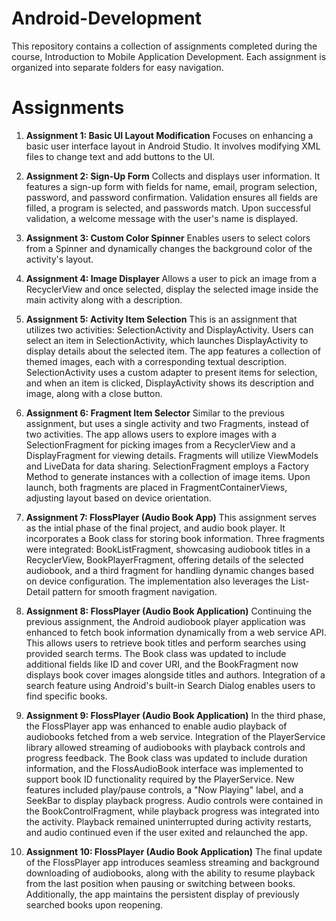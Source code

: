 # Android-Development
This repository contains a collection of assignments completed during the course, Introduction to Mobile Application Development. Each assignment is organized into separate folders for easy navigation.

# Assignments
1. **Assignment 1: Basic UI Layout Modification**
	Focuses on enhancing a basic user interface layout in Android Studio. It involves modifying XML files to change text and add buttons to the UI.

2. **Assignment 2: Sign-Up Form**
	Collects and displays user information. It features a sign-up form with fields for name, email, program selection, password, and password confirmation. Validation ensures all fields are filled, a program is selected, and passwords match. Upon successful validation, a welcome message with the user's name is displayed.

3. **Assignment 3: Custom Color Spinner**
	Enables users to select colors from a Spinner and dynamically changes the background color of the activity's layout. 

4. **Assignment 4: Image Displayer**
	Allows a user to pick an image from a RecyclerView and once selected, display the selected image inside the main activity along with a description.

5. **Assignment 5: Activity Item Selection**
	This is an assignment that utilizes two activities: SelectionActivity and DisplayActivity. Users can select an item in SelectionActivity, which launches DisplayActivity to display details about the selected item. The app features a collection of themed images, each with a corresponding textual description. SelectionActivity uses a custom adapter to present items for selection, and when an item is clicked, DisplayActivity shows its description and image, along with a close button.

6. **Assignment 6: Fragment Item Selector**
	Similar to the previous assignment, but uses a single activity and two Fragments, instead of two activities. The app allows users to explore images with a SelectionFragment for picking images from a RecyclerView and a DisplayFragment for viewing details. Fragments will utilize ViewModels and LiveData for data sharing. SelectionFragment employs a Factory Method to generate instances with a collection of image items. Upon launch, both fragments are placed in FragmentContainerViews, adjusting layout based on device orientation.

7. **Assignment 7: FlossPlayer (Audio Book App)**
	This assignment serves as the intial phase of the final project, and audio book player. It incorporates a Book class for storing book information. Three fragments were integrated: BookListFragment, showcasing audiobook titles in a RecyclerView, BookPlayerFragment, offering details of the selected audiobook, and a third fragment for handling dynamic changes based on device configuration. The implementation also leverages the List-Detail pattern for smooth fragment navigation.

8. **Assignment 8: FlossPlayer (Audio Book Application)**
	Continuing the previous assignment, the Android audiobook player application was enhanced to fetch book information dynamically from a web service API. This allows users to retrieve book titles and perform searches using provided search terms. The Book class was updated to include additional fields like ID and cover URI, and the BookFragment now displays book cover images alongside titles and authors. Integration of a search feature using Android's built-in Search Dialog enables users to find specific books.

9. **Assignment 9: FlossPlayer (Audio Book Application)**
	In the third phase, the FlossPlayer app was enhanced to enable audio playback of audiobooks fetched from a web service. Integration of the PlayerService library allowed streaming of audiobooks with playback controls and progress feedback. The Book class was updated to include duration information, and the FlossAudioBook interface was implemented to support book ID functionality required by the PlayerService. New features included play/pause controls, a "Now Playing" label, and a SeekBar to display playback progress. Audio controls were contained in the BookControlFragment, while playback progress was integrated into the activity. Playback remained uninterrupted during activity restarts, and audio continued even if the user exited and relaunched the app.

10. **Assignment 10: FlossPlayer (Audio Book Application)**
	The final update of the FlossPlayer app introduces seamless streaming and background downloading of audiobooks, along with the ability to resume playback from the last position when pausing or switching between books. Additionally, the app maintains the persistent display of previously searched books upon reopening.
